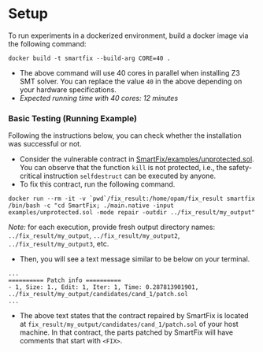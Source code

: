 # Setup
To run experiments in a dockerized environment, build a docker image via the following command:
```
docker build -t smartfix --build-arg CORE=40 .
```
* The above command will use 40 cores in parallel when installing Z3 SMT solver. You can replace the value ``40`` in the above depending on your hardware specifications.
* *Expected running time with 40 cores: 12 minutes*


### Basic Testing (Running Example)
Following the instructions below, you can check whether the installation was successful or not.
* Consider the vulnerable contract in [SmartFix/examples/unprotected.sol](./SmartFix/examples/unprotected.sol). You can observe that the function ``kill`` is not protected, i.e., the safety-critical instruction ``selfdestruct`` can be executed by anyone.
* To fix this contract, run the following command.
```
docker run --rm -it -v `pwd`/fix_result:/home/opam/fix_result smartfix /bin/bash -c "cd SmartFix; ./main.native -input examples/unprotected.sol -mode repair -outdir ../fix_result/my_output"
```
*Note:* for each execution, provide fresh output directory names: ``../fix_result/my_output``, ``../fix_result/my_output2``, ``../fix_result/my_output3``, etc.
* Then, you will see a text message similar to be below on your terminal.
```
...
========== Patch info ==========
- 1, Size: 1., Edit: 1, Iter: 1, Time: 0.287813901901, ../fix_result/my_output/candidates/cand_1/patch.sol
...
```
* The above text states that the contract repaired by SmartFix is located at ``fix_result/my_output/candidates/cand_1/patch.sol`` of your host machine. In that contract, the parts patched by SmartFix will have comments that start with ``<FIX>``.
